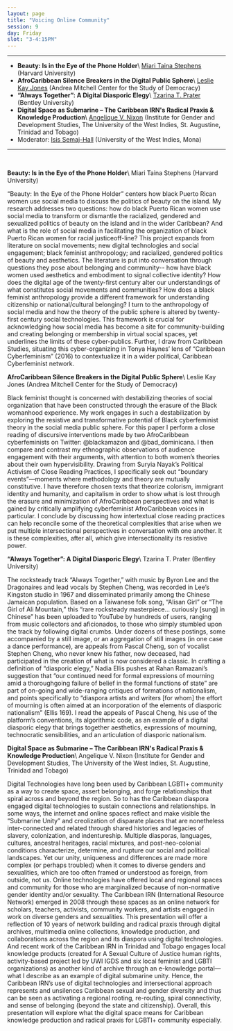 ```yaml
---
layout: page
title: "Voicing Online Community"
session: 9
day: Friday
slot: "3-4:15PM"
---
```




---

- **Beauty: Is in the Eye of the Phone Holder**\\
[Miari Taina Stephens]({{site.baseurl}}/bios/index.html#miari-taina-stephens) (Harvard University)
- **AfroCaribbean Silence Breakers in the Digital Public Sphere**\\
[Leslie Kay Jones]({{site.baseurl}}/bios/index.html#leslie-kay-jones) (Andrea Mitchell Center for the Study of Democracy)
- **“Always Together”: A Digital Diasporic Elegy**\\
 [Tzarina T. Prater]({{site.baseurl}}/bios/index.html#tzarina-t-prater) (Bentley University)
- **Digital Space as Submarine – The Caribbean IRN's Radical Praxis & Knowledge Production**\\
 [Angelique V. Nixon]({{site.baseurl}}/bios/index.html#angelique-v-nixon) (Institute for Gender and Development Studies, The University of the West Indies, St. Augustine, Trinidad and Tobago)
- Moderator: [Isis Semaj-Hall]({{site.baseurl}}/bios/index.html#isis-semaj-hall) (University of the West Indies, Mona)

---

<br>


**Beauty: Is in the Eye of the Phone Holder**\\
Miari Taina Stephens (Harvard University)

“Beauty: In the Eye of the Phone Holder” centers how black Puerto Rican women use social media to discuss the politics of beauty on the island. My research addresses two questions: how do black Puerto Rican women use social media to transform or dismantle the racialized, gendered and sexualized politics of beauty on the island and in the wider Caribbean? And what is the role of social media in facilitating the organization of black Puerto Rican women for racial justice​ off-​line? This project expands from literature on social movements; new digital technologies and social engagement; black feminist anthropology; and racialized, gendered politics of beauty and aesthetics. The literature is put into conversation through questions they pose about belonging and community-- how have black women used aesthetics and embodiment to signal collective identity? How does the digital age of the twenty-first century alter our understandings of what constitutes social movements and communities? How does a black feminist anthropology provide a different framework for understanding citizenship or national/cultural belonging? I turn to the anthropology of social media and how the theory of the public sphere is altered by twenty-first century social technologies. This framework is crucial for acknowledging how social media has become a ​site​ for community-building and creating belonging or membership in virtual social spaces, yet underlines the limits of these cyber-publics. Further, I draw from Caribbean Studies, situating this cyber-organizing in Tonya Haynes’ lens of “Caribbean Cyberfeminism” (2016) to contextualize it in a wider political, Caribbean Cyberfeminist network.

**AfroCaribbean Silence Breakers in the Digital Public Sphere**\\
Leslie Kay Jones (Andrea Mitchell Center for the Study of Democracy)

Black feminist thought is concerned with destabilizing theories of social organization that have been constructed through the erasure of the Black womanhood experience. My work engages in such a destabilization by exploring the resistive and transformative potential of Black cyberfeminist theory in the social media public sphere. For this paper I perform a close reading of discursive interventions made by two AfroCaribbean cyberfeminists on Twitter: @blackamazon and @bad_dominicana. I then compare and contrast my ethnographic observations of audience engagement with their arguments, with attention to both women’s theories about their own hypervisibility. Drawing from Suryia Nayak’s Political Activism of Close Reading Practices​, I specifically seek out “boundary events”—moments where methodology and theory are mutually constitutive. I have therefore chosen texts that theorize colorism, immigrant identity and humanity, and capitalism in order to show what is lost through the erasure and minimization of AfroCaribbean perspectives and what is gained by critically amplifying cyberfeminist AfroCaribbean voices in particular. I conclude by discussing how intertextual close reading practices can help reconcile some of the theoretical complexities that arise when we put multiple intersectional perspectives in conversation with one another. It is these complexities, after all, which give intersectionality its resistive power.

**“Always Together”: A Digital Diasporic Elegy**\\
Tzarina T. Prater (Bentley University)
 
The rocksteady track “Always Together,” with music by Byron Lee and the Dragonaires and lead vocals by Stephen Cheng, was recorded in Lee’s Kingston studio in 1967 and disseminated primarily among the Chinese Jamaican population. Based on a Taiwanese folk song, “Alisan Girl” or “The Girl of Ali Mountain,” this “rare rocksteady masterpiece… curiously [sung] in Chinese” has been uploaded to YouTube by hundreds of users, ranging from music collectors and aficionados, to those who simply stumbled upon the track by following digital crumbs. Under dozens of these postings, some accompanied by a still image, or an aggregation of still images (in one case a dance performance), are appeals from Pascal Cheng, son of vocalist Stephen Cheng, who never knew his father, now deceased, had participated in the creation of what is now considered a classic. In crafting a definition of “diasporic elegy,” Nadia Ellis pushes at Rahan Ramazani’s suggestion that “our continued need for formal expressions of mourning amid a thoroughgoing failure of belief in the formal functions of state” are part of on-going and wide-ranging critiques of formations of nationalism, and points specifically to “diaspora artists and writers [for whom] the effort of mourning is often aimed at an incorporation of the elements of diasporic nationalism” (Ellis 169). I read the appeals of Pascal Cheng, his use of the platform’s conventions, its algorithmic code, as an example of a digital diasporic elegy that brings together aesthetics, expressions of mourning, technocratic sensibilities, and an articulation of diasporic nationalism.   

**Digital Space as Submarine – The Caribbean IRN's Radical Praxis & Knowledge Production**\\
Angelique V. Nixon (Institute for Gender and Development Studies, The University of the West Indies, St. Augustine, Trinidad and Tobago)
 
Digital Technologies have long been used by Caribbean LGBTI+ community as a way to create space, assert belonging, and forge relationships that spiral across and beyond the region. So to has the Caribbean diaspora engaged digital technologies to sustain connections and relationships. In some ways, the internet and online spaces reflect and make visible the “Submarine Unity” and creolization of disparate places that are nonetheless inter-connected and related through shared histories and legacies of slavery, colonization, and indentureship. Multiple diasporas, languages, cultures, ancestral heritages, racial mixtures, and post-neo-colonial conditions characterize, determine, and rupture our social and political landscapes. Yet our unity, uniqueness and differences are made more complex (or perhaps troubled) when it comes to diverse genders and sexualities, which are too often framed or understood as foreign, from outside, not us. Online technologies have offered local and regional spaces and community for those who are marginalized because of non-normative gender identity and/or sexuality. The Caribbean IRN (International Resource Network) emerged in 2008 through these spaces as an online network for scholars, teachers, activists, community workers, and artists engaged in work on diverse genders and sexualities. This presentation will offer a reflection of 10 years of network building and radical praxis through digital archives, multimedia online collections, knowledge production, and collaborations across the region and its diaspora using digital technologies. And recent work of the Caribbean IRN in Trinidad and Tobago engages local knowledge products (created for A Sexual Culture of Justice human rights, activity-based project led by UWI IGDS and six local feminist and LGBTI organizations) as another kind of archive through an e-knowledge portal—what I describe as an example of digital submarine unity. Hence, the Caribbean IRN’s use of digital technologies and intersectional approach represents and unsilences Caribbean sexual and gender diversity and thus can be seen as activating a regional rooting, re-routing, spiral connectivity, and sense of belonging (beyond the state and citizenship). Overall, this presentation will explore what the digital space means for Caribbean knowledge production and radical praxis for LGBTI+ community especially.
